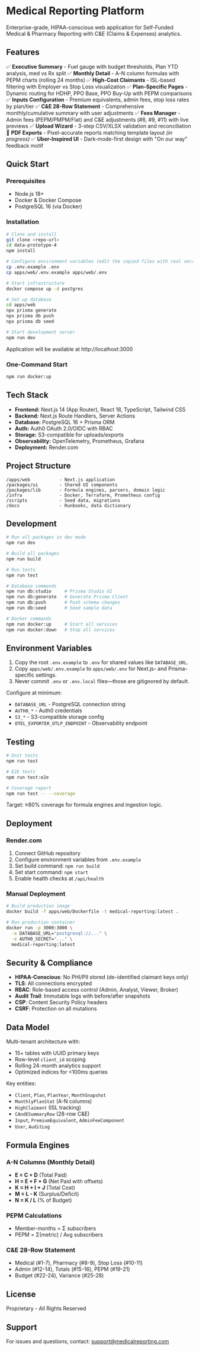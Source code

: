 # Medical Reporting Platform

Enterprise-grade, HIPAA-conscious web application for Self-Funded Medical & Pharmacy Reporting with C&E (Claims & Expenses) analytics.

## Features

✅ **Executive Summary** - Fuel gauge with budget thresholds, Plan YTD analysis, med vs Rx split
✅ **Monthly Detail** - A-N column formulas with PEPM charts (rolling 24 months)
✅ **High-Cost Claimants** - ISL-based filtering with Employer vs Stop Loss visualization
✅ **Plan-Specific Pages** - Dynamic routing for HDHP, PPO Base, PPO Buy-Up with PEPM comparisons
✅ **Inputs Configuration** - Premium equivalents, admin fees, stop loss rates by plan/tier
✅ **C&E 28-Row Statement** - Comprehensive monthly/cumulative summary with user adjustments
✅ **Fees Manager** - Admin fees (PEPM/PMPM/Flat) and C&E adjustments (#6, #9, #11) with live previews
✅ **Upload Wizard** - 3-step CSV/XLSX validation and reconciliation
🚧 **PDF Exports** - Pixel-accurate reports matching template layout *(in progress)*
✅ **Uber-Inspired UI** - Dark-mode-first design with "On our way" feedback motif

## Quick Start

### Prerequisites

- Node.js 18+
- Docker & Docker Compose
- PostgreSQL 16 (via Docker)

### Installation

```bash
# Clone and install
git clone <repo-url>
cd data-prototype-4
npm install

# Configure environment variables (edit the copied files with real secrets)
cp .env.example .env
cp apps/web/.env.example apps/web/.env

# Start infrastructure
docker compose up -d postgres

# Set up database
cd apps/web
npx prisma generate
npx prisma db push
npx prisma db seed

# Start development server
npm run dev
```

Application will be available at http://localhost:3000

### One-Command Start

```bash
npm run docker:up
```

## Tech Stack

- **Frontend:** Next.js 14 (App Router), React 18, TypeScript, Tailwind CSS
- **Backend:** Next.js Route Handlers, Server Actions
- **Database:** PostgreSQL 16 + Prisma ORM
- **Auth:** Auth0 OAuth 2.0/OIDC with RBAC
- **Storage:** S3-compatible for uploads/exports
- **Observability:** OpenTelemetry, Prometheus, Grafana
- **Deployment:** Render.com

## Project Structure

```
/apps/web           - Next.js application
/packages/ui        - Shared UI components
/packages/lib       - Formula engines, parsers, domain logic
/infra              - Docker, Terraform, Prometheus config
/scripts            - Seed data, migrations
/docs               - Runbooks, data dictionary
```

## Development

```bash
# Run all packages in dev mode
npm run dev

# Build all packages
npm run build

# Run tests
npm run test

# Database commands
npm run db:studio     # Prisma Studio UI
npm run db:generate   # Generate Prisma Client
npm run db:push       # Push schema changes
npm run db:seed       # Seed sample data

# Docker commands
npm run docker:up     # Start all services
npm run docker:down   # Stop all services
```

## Environment Variables

1. Copy the root `.env.example` to `.env` for shared values like `DATABASE_URL`.
2. Copy `apps/web/.env.example` to `apps/web/.env` for Next.js- and Prisma-specific settings.
3. Never commit `.env` or `.env.local` files—those are gitignored by default.

Configure at minimum:

- `DATABASE_URL` - PostgreSQL connection string
- `AUTH0_*` - Auth0 credentials
- `S3_*` - S3-compatible storage config
- `OTEL_EXPORTER_OTLP_ENDPOINT` - Observability endpoint

## Testing

```bash
# Unit tests
npm run test

# E2E tests
npm run test:e2e

# Coverage report
npm run test -- --coverage
```

Target: ≥80% coverage for formula engines and ingestion logic.

## Deployment

### Render.com

1. Connect GitHub repository
2. Configure environment variables from `.env.example`
3. Set build command: `npm run build`
4. Set start command: `npm start`
5. Enable health checks at `/api/health`

### Manual Deployment

```bash
# Build production image
docker build -f apps/web/Dockerfile -t medical-reporting:latest .

# Run production container
docker run -p 3000:3000 \
  -e DATABASE_URL="postgresql://..." \
  -e AUTH0_SECRET="..." \
  medical-reporting:latest
```

## Security & Compliance

- **HIPAA-Conscious**: No PHI/PII stored (de-identified claimant keys only)
- **TLS**: All connections encrypted
- **RBAC**: Role-based access control (Admin, Analyst, Viewer, Broker)
- **Audit Trail**: Immutable logs with before/after snapshots
- **CSP**: Content Security Policy headers
- **CSRF**: Protection on all mutations

## Data Model

Multi-tenant architecture with:
- 15+ tables with UUID primary keys
- Row-level `client_id` scoping
- Rolling 24-month analytics support
- Optimized indices for <100ms queries

Key entities:
- `Client`, `Plan`, `PlanYear`, `MonthSnapshot`
- `MonthlyPlanStat` (A-N columns)
- `HighClaimant` (ISL tracking)
- `CAndESummaryRow` (28-row C&E)
- `Input`, `PremiumEquivalent`, `AdminFeeComponent`
- `User`, `AuditLog`

## Formula Engines

### A-N Columns (Monthly Detail)
- **E = C + D** (Total Paid)
- **H = E + F + G** (Net Paid with offsets)
- **K = H + I + J** (Total Cost)
- **M = L - K** (Surplus/Deficit)
- **N = K / L** (% of Budget)

### PEPM Calculations
- Member-months = Σ subscribers
- PEPM = Σ(metric) / Avg subscribers

### C&E 28-Row Statement
- Medical (#1-7), Pharmacy (#8-9), Stop Loss (#10-11)
- Admin (#12-14), Totals (#15-16), PEPM (#19-21)
- Budget (#22-24), Variance (#25-28)

## License

Proprietary - All Rights Reserved

## Support

For issues and questions, contact: support@medicalreporting.com
